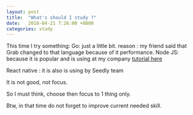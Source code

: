 ```yaml
---
layout: post
title:  "What's should I study ?"
date:   2018-04-21 7:26:00 +0800
categories: study
---
```

This time I try something:
 Go: just a little bit. reason : my friend said that Grab changed to that language because of it performance.
 Node JS: because it is popular and is using at my company [tutorial here][node_js_tu]

 React native : it is also is using by Seedly team

It is not good, not focus.

So I must think, choose then focus to 1 thing only.

Btw, in that time do not forget to improve current needed skill.

[node_js_tu]:(https://www.tutorialspoint.com/nodejs/index.htm)
~~~~
